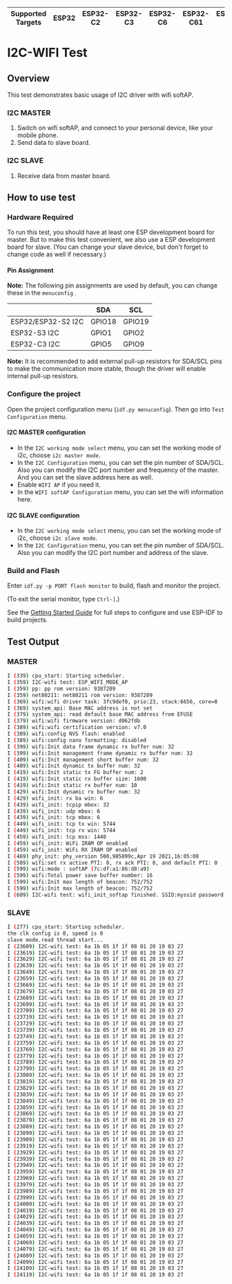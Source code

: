 | Supported Targets | ESP32 | ESP32-C2 | ESP32-C3 | ESP32-C6 | ESP32-C61 | ESP32-S2 | ESP32-S3 |
| ----------------- | ----- | -------- | -------- | -------- | --------- | -------- | -------- |

# I2C-WIFI Test

## Overview

This test demonstrates basic usage of I2C driver with wifi softAP.

### I2C MASTER

1. Switch on wifi softAP, and connect to your personal device, like your mobile phone.
2. Send data to slave board.

### I2C SLAVE

1. Receive data from master board.

## How to use test

### Hardware Required

To run this test, you should have at least one ESP development board for master. But to make this test convenient, we also use a ESP development board for slave. (You can change your slave device, but don't forget to change code as well if necessary.)

#### Pin Assignment

**Note:** The following pin assignments are used by default, you can change these  in the `menuconfig` .

|                    | SDA    | SCL    |
| ------------------ | ------ | ------ |
| ESP32/ESP32-S2 I2C | GPIO18 | GPIO19 |
| ESP32-S3       I2C | GPIO1  | GPIO2  |
| ESP32-C3       I2C | GPIO5  | GPIO9  |

**Note:** It is recommended to add external pull-up resistors for SDA/SCL pins to make the communication more stable, though the driver will enable internal pull-up resistors.

### Configure the project

Open the project configuration menu (`idf.py menuconfig`). Then go into `Test Configuration` menu.

#### I2C MASTER configuration

- In the `I2C working mode select` menu, you can set the working mode of i2c, choose `i2c master mode`.
- In the `I2C Configuration` menu, you can set the pin number of SDA/SCL. Also you can modify the I2C port number and frequency of the master. And you can set the slave address here as well.
- Enable `WIFI AP` if you need it.
- In the `WIFI softAP Configuration` menu, you can set the wifi information here.

#### I2C SLAVE configuration

- In the `I2C working mode select` menu, you can set the working mode of i2c, choose `i2c slave mode`.
- In the `I2C Configuration` menu, you can set the pin number of SDA/SCL. Also you can modify the I2C port number and address of the slave.

### Build and Flash

Enter `idf.py -p PORT flash monitor` to build, flash and monitor the project.

(To exit the serial monitor, type ``Ctrl-]``.)

See the [Getting Started Guide](https://docs.espressif.com/projects/esp-idf/en/latest/get-started/index.html) for full steps to configure and use ESP-IDF to build projects.

## Test Output

### MASTER

```bash
I (339) cpu_start: Starting scheduler.
I (359) I2C-wifi test: ESP_WIFI_MODE_AP
I (359) pp: pp rom version: 9387209
I (359) net80211: net80211 rom version: 9387209
I (369) wifi:wifi driver task: 3fc9def0, prio:23, stack:6656, core=0
I (369) system_api: Base MAC address is not set
I (379) system_api: read default base MAC address from EFUSE
I (379) wifi:wifi firmware version: d062fdb
I (389) wifi:wifi certification version: v7.0
I (389) wifi:config NVS flash: enabled
I (389) wifi:config nano formatting: disabled
I (399) wifi:Init data frame dynamic rx buffer num: 32
I (399) wifi:Init management frame dynamic rx buffer num: 32
I (409) wifi:Init management short buffer num: 32
I (409) wifi:Init dynamic tx buffer num: 32
I (419) wifi:Init static tx FG buffer num: 2
I (419) wifi:Init static rx buffer size: 1600
I (419) wifi:Init static rx buffer num: 10
I (429) wifi:Init dynamic rx buffer num: 32
I (429) wifi_init: rx ba win: 6
I (439) wifi_init: tcpip mbox: 32
I (439) wifi_init: udp mbox: 6
I (439) wifi_init: tcp mbox: 6
I (449) wifi_init: tcp tx win: 5744
I (449) wifi_init: tcp rx win: 5744
I (459) wifi_init: tcp mss: 1440
I (459) wifi_init: WiFi IRAM OP enabled
I (459) wifi_init: WiFi RX IRAM OP enabled
I (469) phy_init: phy_version 500,985899c,Apr 19 2021,16:05:08
I (589) wifi:set rx active PTI: 0, rx ack PTI: 0, and default PTI: 0
I (599) wifi:mode : softAP (7c:df:a1:86:d8:a9)
I (599) wifi:Total power save buffer number: 16
I (599) wifi:Init max length of beacon: 752/752
I (599) wifi:Init max length of beacon: 752/752
I (609) I2C-wifi test: wifi_init_softap finished. SSID:myssid password:mypassword channel:1
```

### SLAVE

```bash
I (277) cpu_start: Starting scheduler.
the clk config is 0, speed is 0
slave mode.read thread start...
I (23609) I2C-wifi test: 6a 1b 05 1f 1f 08 01 20 19 03 27 
I (23619) I2C-wifi test: 6a 1b 05 1f 1f 08 01 20 19 03 27 
I (23629) I2C-wifi test: 6a 1b 05 1f 1f 08 01 20 19 03 27 
I (23639) I2C-wifi test: 6a 1b 05 1f 1f 08 01 20 19 03 27 
I (23649) I2C-wifi test: 6a 1b 05 1f 1f 08 01 20 19 03 27 
I (23659) I2C-wifi test: 6a 1b 05 1f 1f 08 01 20 19 03 27 
I (23669) I2C-wifi test: 6a 1b 05 1f 1f 08 01 20 19 03 27 
I (23679) I2C-wifi test: 6a 1b 05 1f 1f 08 01 20 19 03 27 
I (23689) I2C-wifi test: 6a 1b 05 1f 1f 08 01 20 19 03 27 
I (23699) I2C-wifi test: 6a 1b 05 1f 1f 08 01 20 19 03 27 
I (23709) I2C-wifi test: 6a 1b 05 1f 1f 08 01 20 19 03 27 
I (23719) I2C-wifi test: 6a 1b 05 1f 1f 08 01 20 19 03 27 
I (23729) I2C-wifi test: 6a 1b 05 1f 1f 08 01 20 19 03 27 
I (23739) I2C-wifi test: 6a 1b 05 1f 1f 08 01 20 19 03 27 
I (23749) I2C-wifi test: 6a 1b 05 1f 1f 08 01 20 19 03 27 
I (23759) I2C-wifi test: 6a 1b 05 1f 1f 08 01 20 19 03 27 
I (23769) I2C-wifi test: 6a 1b 05 1f 1f 08 01 20 19 03 27 
I (23779) I2C-wifi test: 6a 1b 05 1f 1f 08 01 20 19 03 27 
I (23789) I2C-wifi test: 6a 1b 05 1f 1f 08 01 20 19 03 27 
I (23799) I2C-wifi test: 6a 1b 05 1f 1f 08 01 20 19 03 27 
I (23809) I2C-wifi test: 6a 1b 05 1f 1f 08 01 20 19 03 27 
I (23819) I2C-wifi test: 6a 1b 05 1f 1f 08 01 20 19 03 27 
I (23829) I2C-wifi test: 6a 1b 05 1f 1f 08 01 20 19 03 27 
I (23839) I2C-wifi test: 6a 1b 05 1f 1f 08 01 20 19 03 27 
I (23849) I2C-wifi test: 6a 1b 05 1f 1f 08 01 20 19 03 27 
I (23859) I2C-wifi test: 6a 1b 05 1f 1f 08 01 20 19 03 27 
I (23869) I2C-wifi test: 6a 1b 05 1f 1f 08 01 20 19 03 27 
I (23879) I2C-wifi test: 6a 1b 05 1f 1f 08 01 20 19 03 27 
I (23889) I2C-wifi test: 6a 1b 05 1f 1f 08 01 20 19 03 27 
I (23899) I2C-wifi test: 6a 1b 05 1f 1f 08 01 20 19 03 27 
I (23909) I2C-wifi test: 6a 1b 05 1f 1f 08 01 20 19 03 27 
I (23919) I2C-wifi test: 6a 1b 05 1f 1f 08 01 20 19 03 27 
I (23929) I2C-wifi test: 6a 1b 05 1f 1f 08 01 20 19 03 27 
I (23939) I2C-wifi test: 6a 1b 05 1f 1f 08 01 20 19 03 27 
I (23949) I2C-wifi test: 6a 1b 05 1f 1f 08 01 20 19 03 27 
I (23959) I2C-wifi test: 6a 1b 05 1f 1f 08 01 20 19 03 27 
I (23969) I2C-wifi test: 6a 1b 05 1f 1f 08 01 20 19 03 27 
I (23979) I2C-wifi test: 6a 1b 05 1f 1f 08 01 20 19 03 27 
I (23989) I2C-wifi test: 6a 1b 05 1f 1f 08 01 20 19 03 27 
I (23999) I2C-wifi test: 6a 1b 05 1f 1f 08 01 20 19 03 27 
I (24009) I2C-wifi test: 6a 1b 05 1f 1f 08 01 20 19 03 27 
I (24019) I2C-wifi test: 6a 1b 05 1f 1f 08 01 20 19 03 27 
I (24029) I2C-wifi test: 6a 1b 05 1f 1f 08 01 20 19 03 27 
I (24039) I2C-wifi test: 6a 1b 05 1f 1f 08 01 20 19 03 27 
I (24049) I2C-wifi test: 6a 1b 05 1f 1f 08 01 20 19 03 27 
I (24059) I2C-wifi test: 6a 1b 05 1f 1f 08 01 20 19 03 27 
I (24069) I2C-wifi test: 6a 1b 05 1f 1f 08 01 20 19 03 27 
I (24079) I2C-wifi test: 6a 1b 05 1f 1f 08 01 20 19 03 27 
I (24089) I2C-wifi test: 6a 1b 05 1f 1f 08 01 20 19 03 27 
I (24099) I2C-wifi test: 6a 1b 05 1f 1f 08 01 20 19 03 27 
I (24109) I2C-wifi test: 6a 1b 05 1f 1f 08 01 20 19 03 27 
I (24119) I2C-wifi test: 6a 1b 05 1f 1f 08 01 20 19 03 27 
```